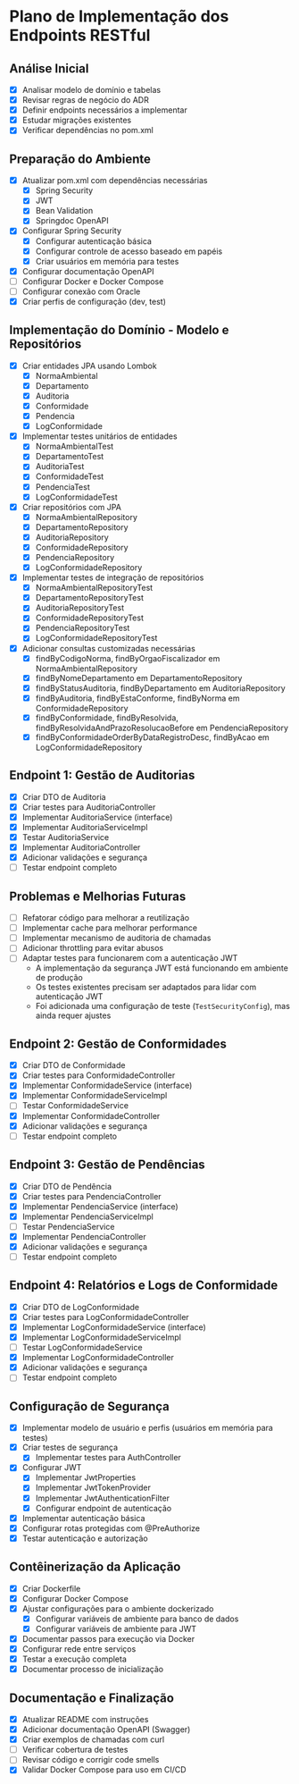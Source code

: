 # Plano de Implementação dos Endpoints RESTful

## Análise Inicial

- [x] Analisar modelo de domínio e tabelas
- [x] Revisar regras de negócio do ADR
- [x] Definir endpoints necessários a implementar
- [x] Estudar migrações existentes
- [x] Verificar dependências no pom.xml

## Preparação do Ambiente

- [x] Atualizar pom.xml com dependências necessárias
  - [x] Spring Security
  - [x] JWT
  - [x] Bean Validation
  - [x] Springdoc OpenAPI
- [x] Configurar Spring Security
  - [x] Configurar autenticação básica
  - [x] Configurar controle de acesso baseado em papéis
  - [x] Criar usuários em memória para testes
- [x] Configurar documentação OpenAPI
- [ ] Configurar Docker e Docker Compose
- [ ] Configurar conexão com Oracle
- [x] Criar perfis de configuração (dev, test)

## Implementação do Domínio - Modelo e Repositórios

- [x] Criar entidades JPA usando Lombok
  - [x] NormaAmbiental
  - [x] Departamento
  - [x] Auditoria
  - [x] Conformidade
  - [x] Pendencia
  - [x] LogConformidade
- [x] Implementar testes unitários de entidades
  - [x] NormaAmbientalTest
  - [x] DepartamentoTest
  - [x] AuditoriaTest
  - [x] ConformidadeTest
  - [x] PendenciaTest
  - [x] LogConformidadeTest
- [x] Criar repositórios com JPA
  - [x] NormaAmbientalRepository
  - [x] DepartamentoRepository
  - [x] AuditoriaRepository
  - [x] ConformidadeRepository
  - [x] PendenciaRepository
  - [x] LogConformidadeRepository
- [x] Implementar testes de integração de repositórios
  - [x] NormaAmbientalRepositoryTest
  - [x] DepartamentoRepositoryTest
  - [x] AuditoriaRepositoryTest
  - [x] ConformidadeRepositoryTest
  - [x] PendenciaRepositoryTest
  - [x] LogConformidadeRepositoryTest
- [x] Adicionar consultas customizadas necessárias
  - [x] findByCodigoNorma, findByOrgaoFiscalizador em NormaAmbientalRepository
  - [x] findByNomeDepartamento em DepartamentoRepository
  - [x] findByStatusAuditoria, findByDepartamento em AuditoriaRepository
  - [x] findByAuditoria, findByEstaConforme, findByNorma em ConformidadeRepository
  - [x] findByConformidade, findByResolvida, findByResolvidaAndPrazoResolucaoBefore em PendenciaRepository
  - [x] findByConformidadeOrderByDataRegistroDesc, findByAcao em LogConformidadeRepository

## Endpoint 1: Gestão de Auditorias

- [x] Criar DTO de Auditoria
- [x] Criar testes para AuditoriaController
- [x] Implementar AuditoriaService (interface)
- [x] Implementar AuditoriaServiceImpl
- [x] Testar AuditoriaService
- [x] Implementar AuditoriaController
- [x] Adicionar validações e segurança
- [ ] Testar endpoint completo

## Problemas e Melhorias Futuras

- [ ] Refatorar código para melhorar a reutilização
- [ ] Implementar cache para melhorar performance
- [ ] Implementar mecanismo de auditoria de chamadas
- [ ] Adicionar throttling para evitar abusos
- [ ] Adaptar testes para funcionarem com a autenticação JWT
  - A implementação da segurança JWT está funcionando em ambiente de produção
  - Os testes existentes precisam ser adaptados para lidar com autenticação JWT
  - Foi adicionada uma configuração de teste (`TestSecurityConfig`), mas ainda requer ajustes

## Endpoint 2: Gestão de Conformidades

- [x] Criar DTO de Conformidade
- [x] Criar testes para ConformidadeController
- [x] Implementar ConformidadeService (interface)
- [x] Implementar ConformidadeServiceImpl
- [ ] Testar ConformidadeService
- [x] Implementar ConformidadeController
- [x] Adicionar validações e segurança
- [ ] Testar endpoint completo

## Endpoint 3: Gestão de Pendências

- [x] Criar DTO de Pendência
- [x] Criar testes para PendenciaController
- [x] Implementar PendenciaService (interface)
- [x] Implementar PendenciaServiceImpl
- [ ] Testar PendenciaService
- [x] Implementar PendenciaController
- [x] Adicionar validações e segurança
- [ ] Testar endpoint completo

## Endpoint 4: Relatórios e Logs de Conformidade

- [x] Criar DTO de LogConformidade
- [x] Criar testes para LogConformidadeController
- [x] Implementar LogConformidadeService (interface)
- [x] Implementar LogConformidadeServiceImpl
- [ ] Testar LogConformidadeService
- [x] Implementar LogConformidadeController
- [x] Adicionar validações e segurança
- [ ] Testar endpoint completo

## Configuração de Segurança

- [x] Implementar modelo de usuário e perfis (usuários em memória para testes)
- [x] Criar testes de segurança
  - [x] Implementar testes para AuthController
- [x] Configurar JWT
  - [x] Implementar JwtProperties
  - [x] Implementar JwtTokenProvider
  - [x] Implementar JwtAuthenticationFilter
  - [x] Configurar endpoint de autenticação
- [x] Implementar autenticação básica
- [x] Configurar rotas protegidas com @PreAuthorize
- [x] Testar autenticação e autorização

## Contêinerização da Aplicação

- [x] Criar Dockerfile
- [x] Configurar Docker Compose
- [x] Ajustar configurações para o ambiente dockerizado
  - [x] Configurar variáveis de ambiente para banco de dados
  - [x] Configurar variáveis de ambiente para JWT
- [x] Documentar passos para execução via Docker
- [x] Configurar rede entre serviços
- [x] Testar a execução completa
- [x] Documentar processo de inicialização

## Documentação e Finalização

- [x] Atualizar README com instruções
- [x] Adicionar documentação OpenAPI (Swagger)
- [x] Criar exemplos de chamadas com curl
- [ ] Verificar cobertura de testes
- [ ] Revisar código e corrigir code smells
- [x] Validar Docker Compose para uso em CI/CD
